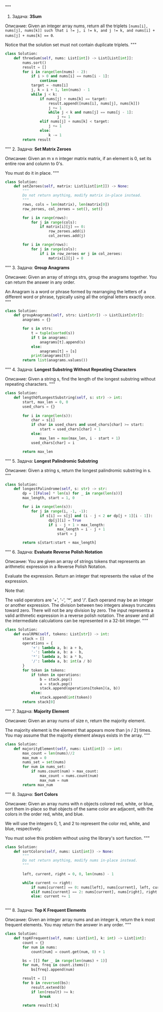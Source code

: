 """
1. Задача: **3Sum**

Описание:
Given an integer array nums, return all the triplets ```[nums[i], nums[j], nums[k]] such that i != j, i != k, and j != k, and nums[i] + nums[j] + nums[k] == 0```.

Notice that the solution set must not contain duplicate triplets.
"""

```python
class Solution:
    def threeSum(self, nums: List[int]) -> List[List[int]]:
        nums.sort()
        result = []
        for i in range(len(nums) - 2):
            if i > 0 and nums[i] == nums[i - 1]:
                continue
            target = -nums[i]
            j, k = i + 1, len(nums) - 1
            while j < k:
                if nums[j] + nums[k] == target:
                    result.append([nums[i], nums[j], nums[k]])
                    j += 1
                    while j < k and nums[j] == nums[j - 1]:
                        j += 1
                elif nums[j] + nums[k] < target:
                    j += 1
                else:
                    k -= 1
        return result

```
"""
2. Задача: **Set Matrix Zeroes**

Описание:
Given an m x n integer matrix matrix, if an element is 0, set its entire row and column to 0's.

You must do it in place.
"""

```python
class Solution:
    def setZeroes(self, matrix: List[List[int]]) -> None:
        """
        Do not return anything, modify matrix in-place instead.
        """
        rows, cols = len(matrix), len(matrix[0])
        row_zeroes, col_zeroes = set(), set()

        for i in range(rows):
            for j in range(cols):
                if matrix[i][j] == 0:
                    row_zeroes.add(i)
                    col_zeroes.add(j)

        for i in range(rows):
            for j in range(cols):
                if i in row_zeroes or j in col_zeroes:
                    matrix[i][j] = 0
```
"""
3. Задача: **Group Anagrams**

Описание:
Given an array of strings strs, group the anagrams together. You can return the answer in any order.

An Anagram is a word or phrase formed by rearranging the letters of a different word or phrase, typically using all the original letters exactly once.
"""

```python
class Solution:
    def groupAnagrams(self, strs: List[str]) -> List[List[str]]:
        anagrams = {}

        for s in strs:
            t = tuple(sorted(s))
            if t in anagrams:
                anagrams[t].append(s)
            else:
                anagrams[t] = [s]
            print(anagrams[t])
        return list(anagrams.values())
```
"""
4. Задача: **Longest Substring Without Repeating Characters**

Описание:
Given a string s, find the length of the longest substring without repeating characters.
"""

```python
class Solution:
    def lengthOfLongestSubstring(self, s: str) -> int:
        start, max_len = 0, 0
        used_chars = {} 
        
        for i in range(len(s)):
            char = s[i]
            if char in used_chars and used_chars[char] >= start:
                start = used_chars[char] + 1
            else:
                max_len = max(max_len, i - start + 1)
            used_chars[char] = i

        return max_len
```

"""
5. Задача: **Longest Palindromic Substring**

Описание:
Given a string s, return the longest palindromic substring in s.
"""

```python
class Solution:
    def longestPalindrome(self, s: str) -> str:
        dp = [[False] * len(s) for _ in range(len(s))]
        max_length, start = 1, 0

        for i in range(len(s)):
            for j in range(i, -1, -1):
                if s[i] == s[j] and (i - j < 2 or dp[j + 1][i - 1]):
                    dp[j][i] = True
                    if i - j + 1 > max_length:
                        max_length = i - j + 1
                        start = j

        return s[start:start + max_length]

```
"""
6. Задача: **Evaluate Reverse Polish Notation**

Описание:
You are given an array of strings tokens that represents an arithmetic expression in a Reverse Polish Notation.

Evaluate the expression. Return an integer that represents the value of the expression.

Note that:

The valid operators are '+', '-', '*', and '/'.
Each operand may be an integer or another expression.
The division between two integers always truncates toward zero.
There will not be any division by zero.
The input represents a valid arithmetic expression in a reverse polish notation.
The answer and all the intermediate calculations can be represented in a 32-bit integer.
"""

```python
class Solution:
    def evalRPN(self, tokens: List[str]) -> int:
        stack = []
        operations = {
            '+': lambda a, b: a + b,
            '-': lambda a, b: a - b,
            '*': lambda a, b: a * b,
            '/': lambda a, b: int(a / b)
        }
        for token in tokens:
            if token in operations:
                b = stack.pop()
                a = stack.pop()
                stack.append(operations[token](a, b))
            else:
                stack.append(int(token))
        return stack[0]

```

"""
7. Задача: **Majority Element**

Описание:
Given an array nums of size n, return the majority element.

The majority element is the element that appears more than ⌊n / 2⌋ times. You may assume that the majority element always exists in the array.
"""

```python
class Solution:
    def majorityElement(self, nums: List[int]) -> int:
        max_count = len(nums)//2
        max_num = 0
        nums_set = set(nums)
        for num in nums_set:
            if nums.count(num) > max_count:
                max_count = nums.count(num)
                max_num = num
        return max_num
```

"""
8. Задача: **Sort Colors**

Описание:
Given an array nums with n objects colored red, white, or blue, sort them in-place so that objects of the same color are adjacent, with the colors in the order red, white, and blue.

We will use the integers 0, 1, and 2 to represent the color red, white, and blue, respectively.

You must solve this problem without using the library's sort function.
"""

```python
class Solution:
    def sortColors(self, nums: List[int]) -> None:
        """
        Do not return anything, modify nums in-place instead.
        """
        
        left, current, right = 0, 0, len(nums) - 1

        while current <= right:
            if nums[current] == 0: nums[left], nums[current], left, current = nums[current], nums[left], left + 1, current + 1
            elif nums[current] == 2: nums[current], nums[right], right = nums[right], nums[current], right - 1
            else: current += 1
        
```

"""
8. Задача: **Top K Frequent Elements**

Описание:
Given an integer array nums and an integer k, return the k most frequent elements. You may return the answer in any order.
"""

```python
class Solution:
    def topKFrequent(self, nums: List[int], k: int) -> List[int]:
        count = {}
        for num in nums:
            count[num] = count.get(num, 0) + 1

        bs = [[] for _ in range(len(nums) + 1)]
        for num, freq in count.items():
            bs[freq].append(num)

        result = []
        for b in reversed(bs):
            result.extend(b)
            if len(result) >= k:
                break

        return result[:k]
```

